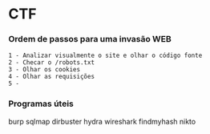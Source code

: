 # CTF

### Ordem de passos para uma invasão WEB

    1 - Analizar visualmente o site e olhar o código fonte
    2 - Checar o /robots.txt
    3 - Olhar os cookies
    4 - Olhar as requisições
    5 - 


### Programas úteis

  burp
  sqlmap
  dirbuster
  hydra
  wireshark
  findmyhash
  nikto
